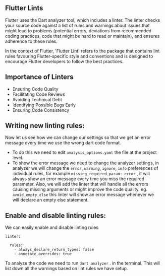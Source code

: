 ## Flutter Lints

Flutter uses the Dart analyzer tool, which includes a linter. The linter checks your source code against a list of rules and warnings about issues that might lead to problems (potential errors, deviations from recommended coding practices, code that might be hard to read or maintain), and ensures adherence to these rules.

In the context of Flutter, 'Flutter Lint' refers to the package that contains lint rules favouring Flutter-specific style and conventions and is designed to encourage Flutter developers to follow the best practices.

## Importance of Linters 
- Ensuring Code Quality 
- Facilitating Code Reviews 
- Avoiding Technical Debt 
- Identifying Possible Bugs Early 
- Ensuring Code Consistency

## Writing new linting rules:
Now let us see how we can change our settings so that we get an error message every time we use the wrong dart code format. 
- To do this we need to edit `analysis_options.yaml` the file at the project level.
- To show the error message we need to change the analyzer settings, in analyzer we will change the `error`, `warning`, `ignore`, `info` preferences of individual rules, for example `missing_required_param: error` , it will always show an error message every time you miss the required parameter.
Also, we will add the linter that will handle all the errors causing missing arguments or might improve the code quality. eg. `avoid_empty_else` this linter will show an error message whenever we will declare an empty else statement.

## Enable and disable linting rules:
We can easily enable and disable linting rules:

````
linter:

  rules:
    - always_declare_return_types: false
    - annotate_overrides: true
````

To analyze the code we need to run `dart analyzer` . in the terminal. This will list down all the warnings based on lint rules we have setup.
